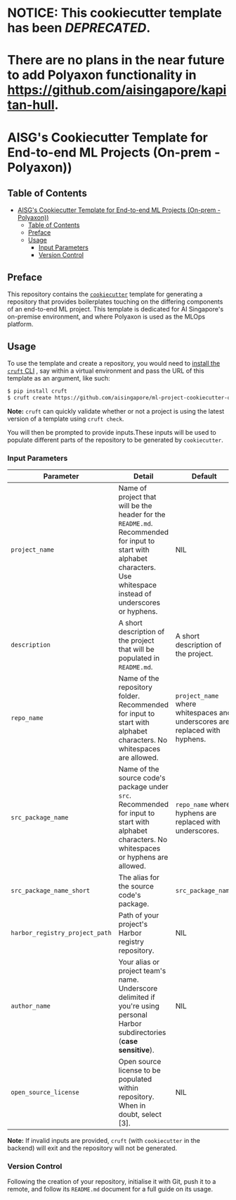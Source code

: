 # NOTICE: This cookiecutter template has been ***DEPRECATED***.
# There are no plans in the near future to add Polyaxon functionality in https://github.com/aisingapore/kapitan-hull.

# AISG's Cookiecutter Template for End-to-end ML Projects (On-prem - Polyaxon))

## Table of Contents

- [AISG's Cookiecutter Template for End-to-end ML Projects (On-prem - Polyaxon))](#aisgs-cookiecutter-template-for-end-to-end-ml-projects-on-prem---polyaxon)
  - [Table of Contents](#table-of-contents)
  - [Preface](#preface)
  - [Usage](#usage)
    - [Input Parameters](#input-parameters)
    - [Version Control](#version-control)

## Preface

This repository contains the
[`cookiecutter`](https://cookiecutter.readthedocs.io/en/stable/)
template for generating a repository that provides boilerplates touching
on the differing components of an end-to-end ML project. This template
is dedicated for AI Singapore's on-premise environment, and where
Polyaxon is used as the MLOps platform.

## Usage

To use the template and create a repository, you would need to
[install the `cruft` CLI](https://cruft.github.io/cruft/)
, say within a virtual environment and pass the URL of this template as
an argument, like such:

```bash
$ pip install cruft
$ cruft create https://github.com/aisingapore/ml-project-cookiecutter-onprem-poly
```

__Note:__ `cruft` can quickly validate whether or not a project is using
the latest version of a template using `cruft check`.

You will then be prompted to provide inputs.These inputs will be used to
populate different parts of the repository to be generated by
`cookiecutter`.

### Input Parameters

| Parameter                      | Detail                                                                                                                                                                  | Default                                                                     | Choices                                        |
|--------------------------------|-------------------------------------------------------------------------------------------------------------------------------------------------------------------------|-----------------------------------------------------------------------------|------------------------------------------------|
| `project_name`                 | Name of project that will be the header for the `README.md`. Recommended for input to start with alphabet characters. Use whitespace instead of underscores or hyphens. | NIL                                                                         | NIL                                            |
| `description`                  | A short description of the project that will be populated in `README.md`.                                                                                               | A short description of the project.                                         | NIL                                            |
| `repo_name`                    | Name of the repository folder. Recommended for input to start with alphabet characters. No whitespaces are allowed.                                                     | `project_name` where whitespaces and underscores are replaced with hyphens. | NIL                                            |
| `src_package_name`             | Name of the source code's package under `src`. Recommended for input to start with alphabet characters. No whitespaces or hyphens are allowed.                          | `repo_name` where hyphens are replaced with underscores.                    | NIL                                            |
| `src_package_name_short`       | The alias for the source code's package.                                                                                                                                | `src_package_name`                                                          | NIL                                            |
| `harbor_registry_project_path` | Path of your project's Harbor registry repository.                                                                                                                      | NIL                                                                         | NIL                                            |
| `author_name`                  | Your alias or project team's name. Underscore delimited if you're using personal Harbor subdirectories (__case sensitive__).                                            | NIL                                                                         | NIL                                            |
| `open_source_license`          | Open source license to be populated within repository. When in doubt, select [3].                                                                                       | NIL                                                                         | 1 - MIT, 2 - BSD-3-Clause, 3 - No license file |

__Note:__ If invalid inputs are provided, `cruft`
(with `cookiecutter` in the backend) will exit and
the repository will not be generated.

### Version Control

Following the creation of your repository,
initialise it with Git, push it to a
remote, and follow its
`README.md` document for a full guide on its usage.
